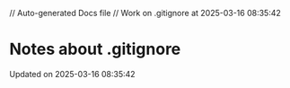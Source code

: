 // Auto-generated Docs file
// Work on .gitignore at 2025-03-16 08:35:42
# Notes about .gitignore
Updated on 2025-03-16 08:35:42
